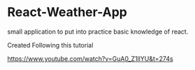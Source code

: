 # React-Weather-App

small application to put into practice basic knowledge of react.

Created Following this tutorial 

https://www.youtube.com/watch?v=GuA0_Z1llYU&t=274s
